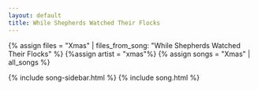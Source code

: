 ```yaml
---
layout: default
title: While Shepherds Watched Their Flocks
---
```


{% assign files = "Xmas" | files_from_song: "While Shepherds Watched Their Flocks" %}
{%assign artist = "xmas"%}
{% assign songs = "Xmas" | all_songs %}

{% include song-sidebar.html %}
{% include song.html %}